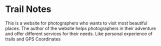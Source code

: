 # Trail Notes

This is a website for photographers who wants to visit most beautiful places. The author of the website helps photographers in their adventure and offer different services for their needs. Like personal experience  of trails and GPS Coordinates


